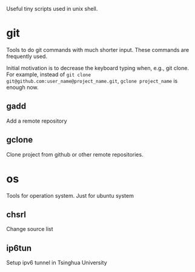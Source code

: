 Useful tiny scripts used in unix shell.

# git
Tools to do git commands with much shorter input. These commands are frequently used.

Initial motivation is to decrease the keyboard typing when, e.g., git clone. For example, instead of `git clone git@github.com:user_name@project_name.git`, `gclone project_name` is enough now.

## gadd
Add a remote repository

## gclone
Clone project from github or other remote repositories.

# os
Tools for operation system. Just for ubuntu system

## chsrl
Change source list

## ip6tun
Setup ipv6 tunnel in Tsinghua University
